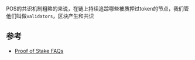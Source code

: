 POS的共识机制粗略的来说，在链上持续追踪哪些被质押过token的节点，我们管他们叫做`validators`，区块产生和共识

## 参考

- [Proof of Stake FAQs](https://eth.wiki/concepts/proof-of-stake-faqs)